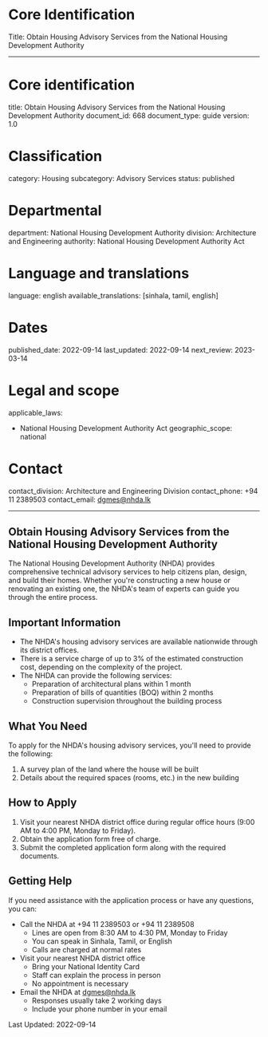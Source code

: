 # Core Identification
Title: Obtain Housing Advisory Services from the National Housing Development Authority

---
# Core identification
title: Obtain Housing Advisory Services from the National Housing Development Authority
document_id: 668
document_type: guide
version: 1.0

# Classification
category: Housing
subcategory: Advisory Services
status: published

# Departmental
department: National Housing Development Authority
division: Architecture and Engineering
authority: National Housing Development Authority Act

# Language and translations
language: english
available_translations: [sinhala, tamil, english]

# Dates
published_date: 2022-09-14
last_updated: 2022-09-14
next_review: 2023-03-14

# Legal and scope
applicable_laws:
  - National Housing Development Authority Act
geographic_scope: national

# Contact
contact_division: Architecture and Engineering Division
contact_phone: +94 11 2389503
contact_email: dgmes@nhda.lk

---

## Obtain Housing Advisory Services from the National Housing Development Authority

The National Housing Development Authority (NHDA) provides comprehensive technical advisory services to help citizens plan, design, and build their homes. Whether you're constructing a new house or renovating an existing one, the NHDA's team of experts can guide you through the entire process.

## Important Information

- The NHDA's housing advisory services are available nationwide through its district offices.
- There is a service charge of up to 3% of the estimated construction cost, depending on the complexity of the project.
- The NHDA can provide the following services:
  - Preparation of architectural plans within 1 month
  - Preparation of bills of quantities (BOQ) within 2 months
  - Construction supervision throughout the building process

## What You Need

To apply for the NHDA's housing advisory services, you'll need to provide the following:

1. A survey plan of the land where the house will be built
2. Details about the required spaces (rooms, etc.) in the new building

## How to Apply

1. Visit your nearest NHDA district office during regular office hours (9:00 AM to 4:00 PM, Monday to Friday).
2. Obtain the application form free of charge.
3. Submit the completed application form along with the required documents.

## Getting Help

If you need assistance with the application process or have any questions, you can:

- Call the NHDA at +94 11 2389503 or +94 11 2389508
  - Lines are open from 8:30 AM to 4:30 PM, Monday to Friday
  - You can speak in Sinhala, Tamil, or English
  - Calls are charged at normal rates
- Visit your nearest NHDA district office
  - Bring your National Identity Card
  - Staff can explain the process in person
  - No appointment is necessary
- Email the NHDA at dgmes@nhda.lk
  - Responses usually take 2 working days
  - Include your phone number in your email

Last Updated: 2022-09-14